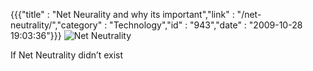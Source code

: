 {{{"title" : "Net Neurality and why its important","link" : "/net-neutrality/","category" : "Technology","id" : "943","date" : "2009-10-28 19:03:36"}}}
![Net Neutrality](http://i.imgur.com/5RrWm.png)

If Net Neutrality didn&#8217;t exist